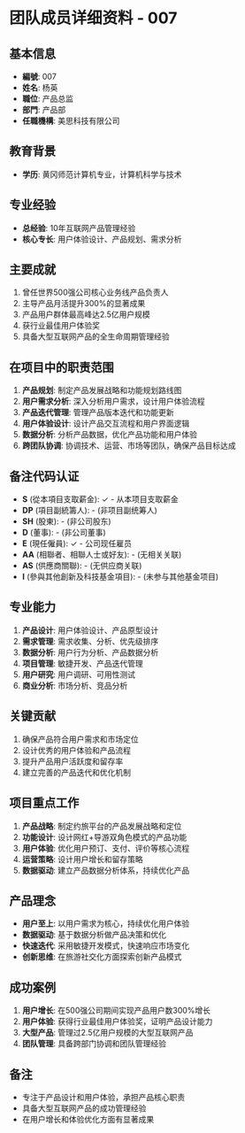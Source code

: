 # 团队成员详细资料 - 007

## 基本信息
- **編號**: 007
- **姓名**: 杨英
- **職位**: 产品总监
- **部門**: 产品部
- **任職機構**: 美思科技有限公司

## 教育背景
- **学历**: 黄冈师范计算机专业，计算机科学与技术

## 专业经验
- **总经验**: 10年互联网产品管理经验
- **核心专长**: 用户体验设计、产品规划、需求分析

## 主要成就
1. 曾任世界500强公司核心业务线产品负责人
2. 主导产品月活提升300%的显著成果
3. 产品用户群体最高峰达2.5亿用户规模
4. 获行业最佳用户体验奖
5. 具备大型互联网产品的全生命周期管理经验

## 在项目中的职责范围
1. **产品规划**: 制定产品发展战略和功能规划路线图
2. **用户需求分析**: 深入分析用户需求，设计用户体验流程
3. **产品迭代管理**: 管理产品版本迭代和功能更新
4. **用户体验设计**: 设计产品交互流程和用户界面逻辑
5. **数据分析**: 分析产品数据，优化产品功能和用户体验
6. **跨团队协调**: 协调技术、运营、市场等团队，确保产品目标达成

## 备注代码认证
- **S** (從本項目支取薪金): ✓ - 从本项目支取薪金
- **DP** (項目副統籌人): - (非项目副统筹人)
- **SH** (股東): - (非公司股东)
- **D** (董事): - (非公司董事)
- **E** (現任僱員): ✓ - 公司现任雇员
- **AA** (相聯者、相聯人士或好友): - (无相关关联)
- **AS** (供應商關聯): - (无供应商关联)
- **I** (參與其他創新及科技基金項目): - (未参与其他基金项目)

## 专业能力
1. **产品设计**: 用户体验设计、产品原型设计
2. **需求管理**: 需求收集、分析、优先级排序
3. **数据分析**: 用户行为分析、产品数据分析
4. **项目管理**: 敏捷开发、产品迭代管理
5. **用户研究**: 用户调研、可用性测试
6. **商业分析**: 市场分析、竞品分析

## 关键贡献
1. 确保产品符合用户需求和市场定位
2. 设计优秀的用户体验和产品流程
3. 提升产品用户活跃度和留存率
4. 建立完善的产品迭代和优化机制

## 项目重点工作
1. **产品战略**: 制定约旅平台的产品发展战略和定位
2. **功能设计**: 设计网红+导游双角色模式的产品功能
3. **用户体验**: 优化用户预订、支付、评价等核心流程
4. **运营策略**: 设计用户增长和留存策略
5. **数据驱动**: 建立产品数据分析体系，持续优化产品

## 产品理念
- **用户至上**: 以用户需求为核心，持续优化用户体验
- **数据驱动**: 基于数据分析做产品决策和优化
- **快速迭代**: 采用敏捷开发模式，快速响应市场变化
- **创新思维**: 在旅游社交化方面探索创新产品模式

## 成功案例
1. **用户增长**: 在500强公司期间实现产品用户数300%增长
2. **用户体验**: 获得行业最佳用户体验奖，证明产品设计能力
3. **大型产品**: 管理过2.5亿用户规模的大型互联网产品
4. **团队管理**: 具备跨部门协调和团队管理经验

## 备注
- 专注于产品设计和用户体验，承担产品核心职责
- 具备大型互联网产品的成功管理经验
- 在用户增长和体验优化方面有显著成果 